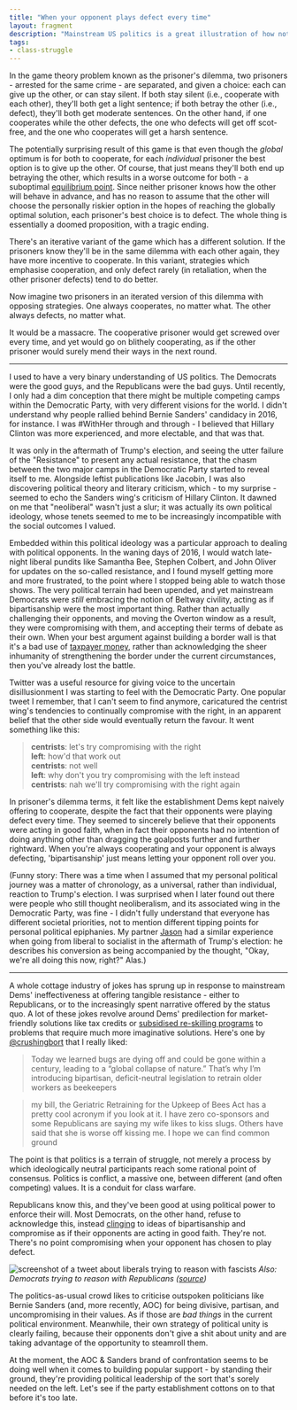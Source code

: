 ```yaml
---
title: "When your opponent plays defect every time"
layout: fragment
description: "Mainstream US politics is a great illustration of how not to solve the prisoner's dilemma."
tags:
- class-struggle
---
```


In the game theory problem known as the prisoner's dilemma, two prisoners - arrested for the same crime - are separated, and given a choice: each can give up the other, or can stay silent. If both stay silent (i.e., cooperate with each other), they'll both get a light sentence; if both betray the other (i.e., defect), they'll both get moderate sentences. On the other hand, if one cooperates while the other defects, the one who defects will get off scot-free, and the one who cooperates will get a harsh sentence.

The potentially surprising result of this game is that even though the _global_ optimum is for both to cooperate, for each _individual_ prisoner the best option is to give up the other. Of course, that just means they'll both end up betraying the other, which results in a worse outcome for both - a suboptimal [equilibrium point](https://en.wikipedia.org/wiki/Nash_equilibrium). Since neither prisoner knows how the other will behave in advance, and has no reason to assume that the other will choose the personally riskier option in the hopes of reaching the globally optimal solution, each prisoner's best choice is to defect. The whole thing is essentially a doomed proposition, with a tragic ending.

There's an iterative variant of the game which has a different solution. If the prisoners know they'll be in the same dilemma with each other again, they have more incentive to cooperate. In this variant, strategies which emphasise cooperation, and only defect rarely (in retaliation, when the other prisoner defects) tend to do better.

Now imagine two prisoners in an iterated version of this dilemma with opposing strategies. One always cooperates, no matter what. The other always defects, no matter what.

It would be a massacre. The cooperative prisoner would get screwed over every time, and yet would go on blithely cooperating, as if the other prisoner would surely mend their ways in the next round.

***

I used to have a very binary understanding of US politics. The Democrats were the good guys, and the Republicans were the bad guys. Until recently, I only had a dim conception that there might be multiple competing camps within the Democratic Party, with very different visions for the world. I didn't understand why people rallied behind Bernie Sanders' candidacy in 2016, for instance. I was #WithHer through and through - I believed that Hillary Clinton was more experienced, and more electable, and that was that.

It was only in the aftermath of Trump's election, and seeing the utter failure of the "Resistance" to present any actual resistance, that the chasm between the two major camps in the Democratic Party started to reveal itself to me. Alongside leftist publications like Jacobin, I was also discovering political theory and literary criticism, which - to my surprise - seemed to echo the Sanders wing's criticism of Hillary Clinton. It dawned on me that "neoliberal" wasn't just a slur; it was actually its own political ideology, whose tenets seemed to me to be increasingly incompatible with the social outcomes I valued.

Embedded within this political ideology was a particular approach to dealing with political opponents. In the waning days of 2016, I would watch late-night liberal pundits like Samantha Bee, Stephen Colbert, and John Oliver for updates on the so-called resistance, and I found myself getting more and more frustrated, to the point where I stopped being able to watch those shows. The very political terrain had been upended, and yet mainstream Democrats were _still_ embracing the notion of Beltway civility, acting as if bipartisanship were the most important thing. Rather than actually challenging their opponents, and moving the Overton window as a result, they were compromising with them, and accepting their terms of debate as their own. When your best argument against building a border wall is that it's a bad use of [taxpayer money](https://thehill.com/homenews/sunday-talk-shows/425097-kaine-on-border-wall-democrats-dont-want-to-waste-taxpayer-money), rather than acknowledging the sheer inhumanity of strengthening the border under the current circumstances, then you've already lost the battle.

Twitter was a useful resource for giving voice to the uncertain disillusionment I was starting to feel with the Democratic Party. One popular tweet I remember, that I can't seem to find anymore, caricatured the centrist wing's tendencies to continually compromise with the right, in an apparent belief that the other side would eventually return the favour. It went something like this:

> **centrists**: let's try compromising with the right  
> **left**: how'd that work out  
> **centrists**: not well  
> **left**: why don't you try compromising with the left instead  
> **centrists**: nah we'll try compromising with the right again

In prisoner's dilemma terms, it felt like the establishment Dems kept naively offering to cooperate, despite the fact that their opponents were playing defect every time. They seemed to sincerely believe that their opponents were acting in good faith, when in fact their opponents had no intention of doing anything other than dragging the goalposts further and further rightward. When you're always cooperating and your opponent is always defecting, 'bipartisanship' just means letting your opponent roll over you.

(Funny story: There was a time when I assumed that my personal political journey was a matter of chronology, as a universal, rather than individual, reaction to Trump's election. I was surprised when I later found out there were people who still thought neoliberalism, and its associated wing in the Democratic Party, was fine - I didn't fully understand that everyone has different societal priorities, not to mention different tipping points for personal political epiphanies. My partner [Jason](https://twitter.com/jasonpjason) had a similar experience when going from liberal to socialist in the aftermath of Trump's election: he describes his conversion as being accompanied by the thought, "Okay, we're all doing this now, right?" Alas.)

***

A whole cottage industry of jokes has sprung up in response to mainstream Dems' ineffectiveness at offering tangible resistance - either to Republicans, or to the increasingly spent narrative offered by the status quo. A lot of these jokes revolve around Dems' predilection for market-friendly solutions like tax credits or [subsidised re-skilling programs](https://twitter.com/schwarz/status/1091106125578207232) to problems that require much more imaginative solutions. Here's one by [@crushingbort](https://twitter.com/crushingbort/status/1094962191915249666) that I really liked:

> Today we learned bugs are dying off and could be gone within a century, leading to a “global collapse of nature.” That’s why I’m introducing bipartisan, deficit-neutral legislation to retrain older workers as beekeepers

> my bill, the Geriatric Retraining for the Upkeep of Bees Act has a pretty cool acronym if you look at it. I have zero co-sponsors and some Republicans are saying my wife likes to kiss slugs. Others have said that she is worse off kissing me. I hope we can find common ground

The point is that politics is a terrain of struggle, not merely a process by which ideologically neutral participants reach some rational point of consensus. Politics is conflict, a massive one, between different (and often competing) values. It is a conduit for class warfare.

Republicans know this, and they've been good at using political power to enforce their will. Most Democrats, on the other hand, refuse to acknowledge this, instead [clinging](https://jacobinmag.com/2018/11/bipartisanship-tribalism-midterm-elections) to ideas of bipartisanship and compromise as if their opponents are acting in good faith. They're not. There's no point compromising when your opponent has chosen to play defect.

![screenshot of a tweet about liberals trying to reason with fascists](https://i.imgur.com/Lof1NK8.png)
_Also: Democrats trying to reason with Republicans ([source](https://twitter.com/OhMySultan/status/1090354157024956420))_

The politics-as-usual crowd likes to criticise outspoken politicians like Bernie Sanders (and, more recently, AOC) for being divisive, partisan, and uncompromising in their values. As if those are _bad things_ in the current political environment. Meanwhile, their own strategy of political unity is clearly failing, because their opponents don't give a shit about unity and are taking advantage of the opportunity to steamroll them.

At the moment, the AOC & Sanders brand of confrontation seems to be doing well when it comes to building popular support - by standing their ground, they're providing political leadership of the sort that's sorely needed on the left. Let's see if the party establishment cottons on to that before it's too late.

